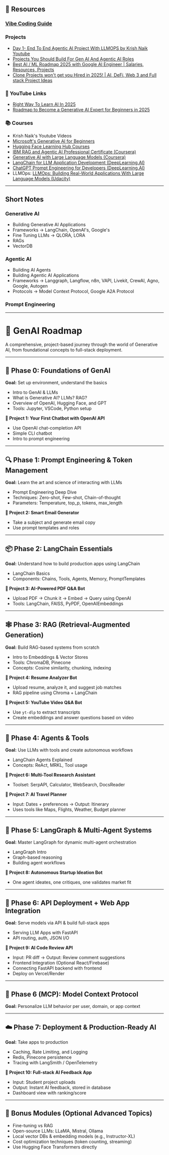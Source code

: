 ## 🔗 Resources

### [Vibe Coding Guide](./vibe-coding.md)

### Projects
- [Day 1- End To End Agentic AI Project With LLMOPS by Krish Naik Youtube](https://www.youtube.com/watch?v=ghnFmeY4bO4)
- [Projects You Should Build For Gen AI And Agentic AI Roles](https://www.youtube.com/watch?v=abppwF3MCG0)
- [Best AI / ML Roadmap 2025 with Google AI Engineer | Salaries, Resources, Projects](https://www.youtube.com/watch?v=V5YFbkilI7A)
- [Clone Projects won't get you Hired in 2025! | AI, DeFi, Web 3 and Full stack Project Ideas](https://www.youtube.com/watch?v=pXJ2qoGU88g)

### 🎥 YouTube Links
- [Right Way To Learn AI In 2025](https://www.youtube.com/watch?v=TYEqenKrbaM)
- [Roadmap to Become a Generative AI Expert for Beginners in 2025](https://www.youtube.com/shorts/39zbC_PrNQs)

### 📚 Courses
- Krish Naik's Youtube Videos
- [Microsoft's Generative AI for Beginners](https://github.com/microsoft/generative-ai-for-beginners)
- [Hugging Face Learning Hub Courses](./huggingface-courses.md)
- [IBM RAG and Agentic AI Professional Certificate (Coursera)](https://www.coursera.org/professional-certificates/ibm-rag-and-agentic-ai)
- [Generative AI with Large Language Models (Coursera)](https://www.coursera.org/learn/generative-ai-with-llms/home/module/1)
- [LangChain for LLM Application Development (DeepLearning.AI)](https://www.deeplearning.ai/short-courses/langchain-for-llm-application-development/)
- [ChatGPT Prompt Engineering for Developers (DeepLearning.AI)](https://www.deeplearning.ai/short-courses/chatgpt-prompt-engineering-for-developers/)
- LLMOps: [LLMOps: Building Real-World Applications With Large Language Models (Udacity)](https://www.udacity.com/course/building-real-world-applications-with-large-language-models--cd13455)
---
## Short Notes
### Generative AI
- Building Generative AI Applications
- Frameworks -> LangChain, OpenAI's, Google's
- Fine Tuning LLMs -> QLORA, LORA
- RAGs
- VectorDB

### Agentic AI
- Building AI Agents
- Building Agentic AI Applications
- Frameworks -> Langgraph, Langflow, n8n, VAPI, Livekit, CrewAI, Agno, Google, Autogen
- Protocols -> Model Context Protocol, Google A2A Protocol

### Prompt Engineering

---
# 🧭 GenAI Roadmap

A comprehensive, project-based journey through the world of Generative AI, from foundational concepts to full-stack deployment.

---

## 🚀 Phase 0: Foundations of GenAI  
**Goal:** Set up environment, understand the basics

- Intro to GenAI & LLMs  
- What is Generative AI? LLMs? RAG?  
- Overview of OpenAI, Hugging Face, and GPT  
- Tools: Jupyter, VSCode, Python setup  

**📁 Project 1: Your First Chatbot with OpenAI API**  
- Use OpenAI chat-completion API  
- Simple CLI chatbot  
- Intro to prompt engineering  

---

## 🔍 Phase 1: Prompt Engineering & Token Management  
**Goal:** Learn the art and science of interacting with LLMs

- Prompt Engineering Deep Dive  
- Techniques: Zero-shot, Few-shot, Chain-of-thought  
- Parameters: Temperature, top_p, tokens, max_length  

**📁 Project 2: Smart Email Generator**  
- Take a subject and generate email copy  
- Use prompt templates and roles  

---

## 📦 Phase 2: LangChain Essentials  
**Goal:** Understand how to build production apps using LangChain

- LangChain Basics  
- Components: Chains, Tools, Agents, Memory, PromptTemplates  

**📁 Project 3: AI-Powered PDF Q&A Bot**  
- Upload PDF → Chunk it → Embed → Query using OpenAI  
- Tools: LangChain, FAISS, PyPDF, OpenAIEmbeddings  

---

## 🕸️ Phase 3: RAG (Retrieval-Augmented Generation)  
**Goal:** Build RAG-based systems from scratch

- Intro to Embeddings & Vector Stores  
- Tools: ChromaDB, Pinecone  
- Concepts: Cosine similarity, chunking, indexing  

**📁 Project 4: Resume Analyzer Bot**  
- Upload resume, analyze it, and suggest job matches  
- RAG pipeline using Chroma + LangChain  

**📁 Project 5: YouTube Video Q&A Bot**  
- Use `yt-dlp` to extract transcripts  
- Create embeddings and answer questions based on video  

---

## 🤖 Phase 4: Agents & Tools  
**Goal:** Use LLMs with tools and create autonomous workflows

- LangChain Agents Explained  
- Concepts: ReAct, MRKL, Tool usage  

**📁 Project 6: Multi-Tool Research Assistant**  
- Toolset: SerpAPI, Calculator, WebSearch, DocsReader  

**📁 Project 7: AI Travel Planner**  
- Input: Dates + preferences → Output: Itinerary  
- Uses tools like Maps, Flights, Weather, Budget planner  

---

## 🔁 Phase 5: LangGraph & Multi-Agent Systems  
**Goal:** Master LangGraph for dynamic multi-agent orchestration

- LangGraph Intro  
- Graph-based reasoning  
- Building agent workflows  

**📁 Project 8: Autonomous Startup Ideation Bot**  
- One agent ideates, one critiques, one validates market fit  

---

## 📡 Phase 6: API Deployment + Web App Integration  
**Goal:** Serve models via API & build full-stack apps

- Serving LLM Apps with FastAPI  
- API routing, auth, JSON I/O  

**📁 Project 9: AI Code Review API**  
- Input: PR diff → Output: Review comment suggestions  
- Frontend Integration (Optional React/Firebase)  
- Connecting FastAPI backend with frontend  
- Deploy on Vercel/Render  

---

## 🔁 Phase 6 (MCP): Model Context Protocol  
**Goal:** Personalize LLM behavior per user, domain, or app context  

---

## ☁️ Phase 7: Deployment & Production-Ready AI  
**Goal:** Take apps to production

- Caching, Rate Limiting, and Logging  
- Redis, Pinecone persistence  
- Tracing with LangSmith / OpenTelemetry  

**📁 Project 10: Full-stack AI Feedback App**  
- Input: Student project uploads  
- Output: Instant AI feedback, stored in database  
- Dashboard view with ranking/score  

---

## 🧠 Bonus Modules (Optional Advanced Topics)

- Fine-tuning vs RAG  
- Open-source LLMs: LLaMA, Mistral, Ollama  
- Local vector DBs & embedding models (e.g., Instructor-XL)  
- Cost optimization techniques (token counting, streaming)  
- Use Hugging Face Transformers directly  
